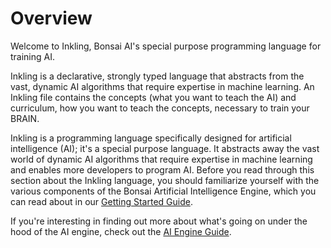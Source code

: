 # Overview

Welcome to Inkling, Bonsai AI's special purpose programming language for training AI.

Inkling is a declarative, strongly typed language that abstracts from the vast, dynamic AI algorithms that require expertise in machine learning. An Inkling file contains the concepts (what you want to teach the AI) and curriculum, how you want to teach the concepts, necessary to train your BRAIN.

Inkling is a programming language specifically designed for artificial intelligence (AI); it's a special purpose language. It abstracts away the vast world of dynamic AI algorithms that require expertise in machine learning and enables more developers to program AI. Before you read through this section about the Inkling language, you should familiarize yourself with the various components of the Bonsai Artificial Intelligence Engine, which you can read about in our [Getting Started Guide][1].

If you're interesting in finding out more about what's going on under the hood of the AI engine, check out the [AI Engine Guide][2].

[1]: ./getting-started.html#overview-and-faq
[2]: ./ai-engine-guide.html#under-the-hood